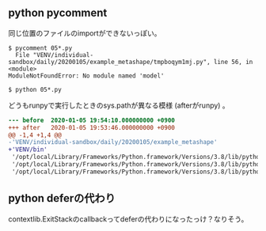 ## python pycomment

同じ位置のファイルのimportができないっぽい。

```console
$ pycomment 05*.py
  File "VENV/individual-sandbox/daily/20200105/example_metashape/tmpboqym1mj.py", line 56, in <module>
ModuleNotFoundError: No module named 'model'

$ python 05*.py
```

どうもrunpyで実行したときのsys.pathが異なる模様 (afterがrunpy) 。

```diff
--- before	2020-01-05 19:54:10.000000000 +0900
+++ after	2020-01-05 19:53:46.000000000 +0900
@@ -1,4 +1,4 @@
-'VENV/individual-sandbox/daily/20200105/example_metashape'
+'VENV/bin'
 '/opt/local/Library/Frameworks/Python.framework/Versions/3.8/lib/python38.zip'
 '/opt/local/Library/Frameworks/Python.framework/Versions/3.8/lib/python3.8'
 '/opt/local/Library/Frameworks/Python.framework/Versions/3.8/lib/python3.8/lib-dynload'
```

## python deferの代わり

contextlib.ExitStackのcallbackってdeferの代わりになったっけ？なりそう。
